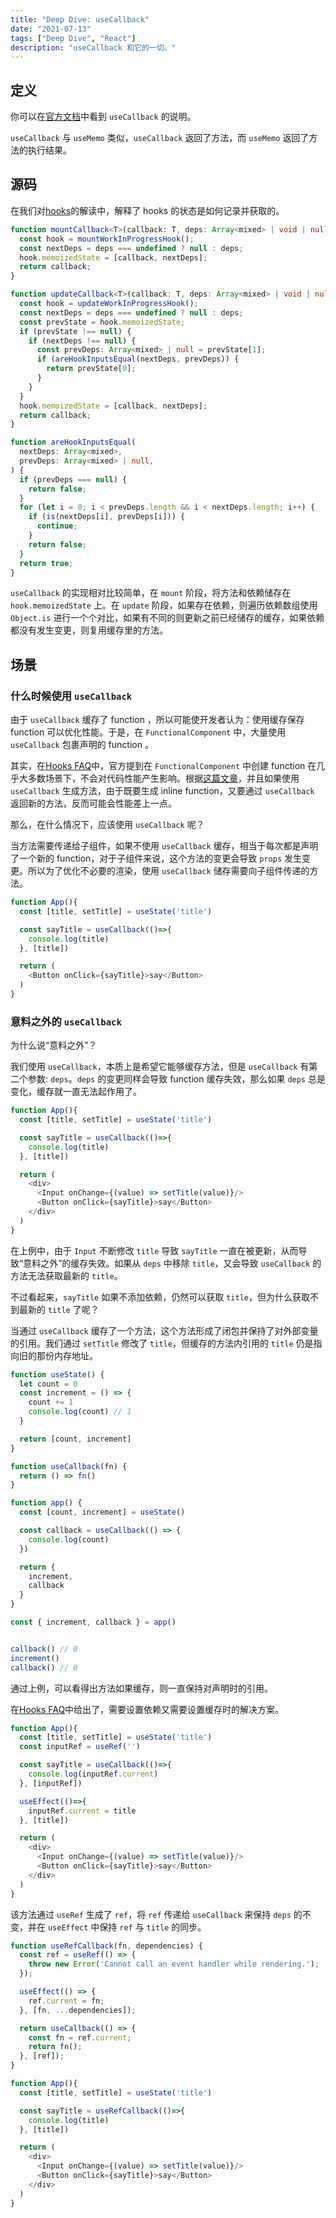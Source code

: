 ```yaml
---
title: "Deep Dive: useCallback"
date: "2021-07-13"
tags: ["Deep Dive", "React"]
description: "useCallback 和它的一切。"
---
```


## 定义

你可以在[官方文档](https://reactjs.org/docs/hooks-reference.html#usecallback)中看到 `useCallback` 的说明。

`useCallback` 与 `useMemo` 类似，`useCallback` 返回了方法，而 `useMemo` 返回了方法的执行结果。

## 源码

在我们对[hooks](/react/hooks)的解读中，解释了 hooks 的状态是如何记录并获取的。

```ts
function mountCallback<T>(callback: T, deps: Array<mixed> | void | null): T {
  const hook = mountWorkInProgressHook();
  const nextDeps = deps === undefined ? null : deps;
  hook.memoizedState = [callback, nextDeps];
  return callback;
}

function updateCallback<T>(callback: T, deps: Array<mixed> | void | null): T {
  const hook = updateWorkInProgressHook();
  const nextDeps = deps === undefined ? null : deps;
  const prevState = hook.memoizedState;
  if (prevState !== null) {
    if (nextDeps !== null) {
      const prevDeps: Array<mixed> | null = prevState[1];
      if (areHookInputsEqual(nextDeps, prevDeps)) {
        return prevState[0];
      }
    }
  }
  hook.memoizedState = [callback, nextDeps];
  return callback;
}

function areHookInputsEqual(
  nextDeps: Array<mixed>,
  prevDeps: Array<mixed> | null,
) {
  if (prevDeps === null) {
    return false;
  }
  for (let i = 0; i < prevDeps.length && i < nextDeps.length; i++) {
    if (is(nextDeps[i], prevDeps[i])) {
      continue;
    }
    return false;
  }
  return true;
}
```

`useCallback` 的实现相对比较简单，在 `mount` 阶段，将方法和依赖储存在 `hook.memoizedState` 上。在 `update` 阶段，如果存在依赖，则遍历依赖数组使用 `Object.is` 进行一个个对比，如果有不同的则更新之前已经储存的缓存，如果依赖都没有发生变更，则复用缓存里的方法。

## 场景

### 什么时候使用 `useCallback`

由于 `useCallback` 缓存了 function ，所以可能使开发者认为：使用缓存保存 function 可以优化性能。于是，在 `FunctionalComponent` 中，大量使用 `useCallback` 包裹声明的 function 。

其实，在[Hooks FAQ](https://reactjs.org/docs/hooks-faq.html#are-hooks-slow-because-of-creating-functions-in-render)中，官方提到在 `FunctionalComponent` 中创建 function 在几乎大多数场景下，不会对代码性能产生影响。根据[这篇文章](https://zhuanlan.zhihu.com/p/56975681)，并且如果使用 `useCallback` 生成方法，由于既要生成 inline function，又要通过 `useCallback` 返回新的方法，反而可能会性能差上一点。

那么，在什么情况下，应该使用 `useCallback` 呢？

当方法需要传递给子组件，如果不使用 `useCallback` 缓存，相当于每次都是声明了一个新的 function，对于子组件来说，这个方法的变更会导致 `props` 发生变更。所以为了优化不必要的渲染，使用 `useCallback` 储存需要向子组件传递的方法。

```js
function App(){
  const [title, setTitle] = useState('title')

  const sayTitle = useCallback(()=>{
    console.log(title)
  }, [title])

  return (
    <Button onClick={sayTitle}>say</Button>
  )
}
```

### 意料之外的 `useCallback`

为什么说“意料之外”？

我们使用 `useCallback`，本质上是希望它能够缓存方法，但是 `useCallback` 有第二个参数: `deps`。`deps` 的变更同样会导致 function 缓存失效，那么如果 `deps` 总是变化，缓存就一直无法起作用了。

```js
function App(){
  const [title, setTitle] = useState('title')

  const sayTitle = useCallback(()=>{
    console.log(title)
  }, [title])

  return (
    <div>
      <Input onChange={(value) => setTitle(value)}/>
      <Button onClick={sayTitle}>say</Button>
    </div>
  )
}
```

在上例中，由于 `Input` 不断修改 `title` 导致 `sayTitle` 一直在被更新，从而导致“意料之外”的缓存失效。如果从 `deps` 中移除 `title`，又会导致 `useCallback` 的方法无法获取最新的 `title`。

不过看起来，`sayTitle` 如果不添加依赖，仍然可以获取 `title`，但为什么获取不到最新的 `title` 了呢？

当通过 `useCallback` 缓存了一个方法，这个方法形成了闭包并保持了对外部变量的引用。我们通过 `setTitle` 修改了 `title`，但缓存的方法内引用的 `title` 仍是指向旧的那份内存地址。

```js
function useState() {
  let count = 0
  const increment = () => {
    count += 1
    console.log(count) // 1
  }

  return [count, increment]
}

function useCallback(fn) {
  return () => fn()
}

function app() {
  const [count, increment] = useState()

  const callback = useCallback(() => {
    console.log(count)
  })

  return {
    increment,
    callback
  }
}

const { increment, callback } = app()


callback() // 0
increment()
callback() // 0
```

通过上例，可以看得出方法如果缓存，则一直保持对声明时的引用。

在[Hooks FAQ](https://reactjs.org/docs/hooks-faq.html#how-to-read-an-often-changing-value-from-usecallback)中给出了，需要设置依赖又需要设置缓存时的解决方案。

```js
function App(){
  const [title, setTitle] = useState('title')
  const inputRef = useRef('')

  const sayTitle = useCallback(()=>{
    console.log(inputRef.current)
  }, [inputRef])

  useEffect(()=>{
    inputRef.current = title
  }, [title])

  return (
    <div>
      <Input onChange={(value) => setTitle(value)}/>
      <Button onClick={sayTitle}>say</Button>
    </div>
  )
}
```

该方法通过 `useRef` 生成了 `ref`，将 `ref` 传递给 `useCallback` 来保持 `deps` 的不变，并在 `useEffect` 中保持 `ref` 与 `title` 的同步。

```js
function useRefCallback(fn, dependencies) {
  const ref = useRef(() => {
    throw new Error('Cannot call an event handler while rendering.');
  });

  useEffect(() => {
    ref.current = fn;
  }, [fn, ...dependencies]);

  return useCallback(() => {
    const fn = ref.current;
    return fn();
  }, [ref]);
}

function App(){
  const [title, setTitle] = useState('title')

  const sayTitle = useRefCallback(()=>{
    console.log(title)
  }, [title])

  return (
    <div>
      <Input onChange={(value) => setTitle(value)}/>
      <Button onClick={sayTitle}>say</Button>
    </div>
  )
}
```